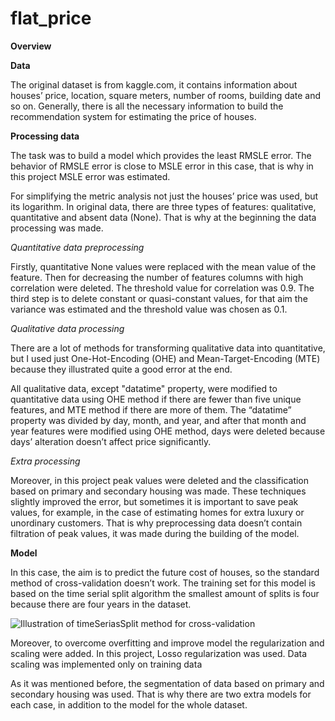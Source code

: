 # flat_price
**Overview**

**Data**

The original dataset is from kaggle.com, it contains information about houses’ price, location, square meters, number of rooms, building date and so on. Generally, there is all the necessary information to build the recommendation system for estimating the price of houses. 

**Processing data**

The task was to build a model which provides the least RMSLE error. The behavior of RMSLE error is close to MSLE error in this case, that is why in this project MSLE error was estimated.

For simplifying the metric analysis not just the houses’ price was used, but its logarithm.
In original data, there are three types of features: qualitative, quantitative and absent data (None). That is why at the beginning the data processing was made.

*Quantitative data preprocessing*

Firstly, quantitative None values were replaced with the mean value of the feature. Then for decreasing the number of features columns with high correlation were deleted. The threshold value for correlation was 0.9. The third step is to delete constant or quasi-constant values, for that aim the variance was estimated and the threshold value was chosen as 0.1.

*Qualitative data processing*

There are a lot of methods for transforming qualitative data into quantitative, but I used just One-Hot-Encoding (OHE) and Mean-Target-Encoding (MTE) because they illustrated quite a good error at the end.

All qualitative data, except "datatime" property, were modified to quantitative data using OHE method if there are fewer than five unique features, and MTE method if there are more of them. The “datatime” property was divided by day, month, and year, and after that month and year features were modified using OHE method, days were deleted because days’ alteration doesn’t affect price significantly.

*Extra processing*

Moreover, in this project peak values were deleted and the classification based on primary and secondary housing was made. These techniques slightly improved the error, but sometimes it is important to save peak values, for example, in the case of estimating homes for extra luxury or unordinary customers. That is why preprocessing data doesn’t contain filtration of peak values, it was made during the building of the model.

**Model**

In this case, the aim is to predict the future cost of houses, so the standard method of cross-validation doesn’t work. The training set for this model is based on the time serial split algorithm the smallest amount of splits is four because there are four years in the dataset. 

![Illustration of timeSeriasSplit method for cross-validation](https://user-images.githubusercontent.com/104028421/232858510-07355817-12d4-4707-8a6a-016e7485daf8.png)


Moreover, to overcome overfitting and improve model the regularization and scaling were added. In this project, Losso regularization was used. Data scaling was implemented only on training data

As it was mentioned before, the segmentation of data based on primary and secondary housing was used. That is why there are two extra models for each case, in addition to the model for the whole dataset.
